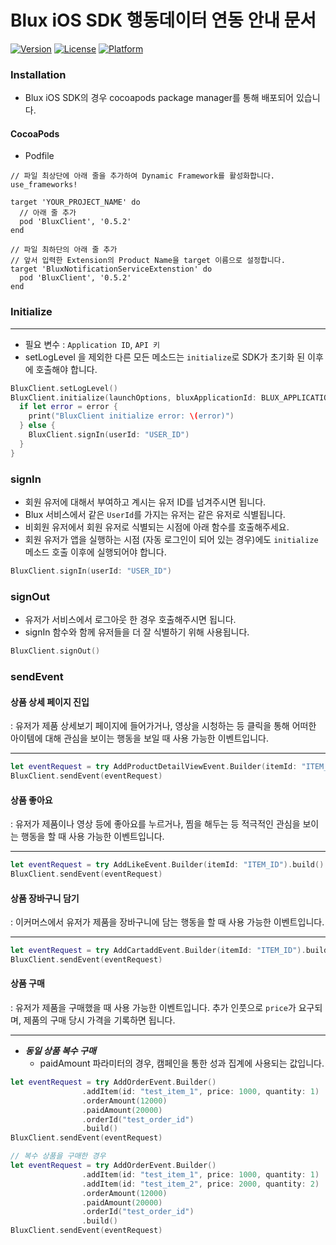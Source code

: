 # Blux iOS SDK 행동데이터 연동 안내 문서

[![Version](https://img.shields.io/cocoapods/v/BluxClient.svg?style=flat)](https://cocoapods.org/pods/BluxClient)
[![License](https://img.shields.io/cocoapods/l/BluxClient.svg?style=flat)](https://cocoapods.org/pods/BluxClient)
[![Platform](https://img.shields.io/cocoapods/p/BluxClient.svg?style=flat)](https://cocoapods.org/pods/BluxClient)

### Installation

- Blux iOS SDK의 경우 cocoapods package manager를 통해 배포되어 있습니다.

#### CocoaPods

- Podfile

```podfile
// 파일 최상단에 아래 줄을 추가하여 Dynamic Framework를 활성화합니다.
use_frameworks!

target 'YOUR_PROJECT_NAME' do
  // 아래 줄 추가
  pod 'BluxClient', '0.5.2'
end

// 파일 최하단의 아래 줄 추가
// 앞서 입력한 Extension의 Product Name을 target 이름으로 설정합니다.
target 'BluxNotificationServiceExtenstion' do
  pod 'BluxClient', '0.5.2'
end
```

### **Initialize**

---

- 필요 변수 : `Application ID`, `API 키`
- setLogLevel 을 제외한 다른 모든 메소드는 `initialize`로 SDK가 초기화 된 이후에 호출해야 합니다.

```swift
BluxClient.setLogLevel()
BluxClient.initialize(launchOptions, bluxApplicationId: BLUX_APPLICATION_ID, bluxAPIKey: BLUX_API_KEY) { error in
  if let error = error {
    print("BluxClient initialize error: \(error)")
  } else {
    BluxClient.signIn(userId: "USER_ID")
  }
}
```

### signIn

- 회원 유저에 대해서 부여하고 계시는 유저 ID를 넘겨주시면 됩니다.
- Blux 서비스에서 같은 `UserId`를 가지는 유저는 같은 유저로 식별됩니다.
- 비회원 유저에서 회원 유저로 식별되는 시점에 아래 함수를 호출해주세요.
- 회원 유저가 앱을 실행하는 시점 (자동 로그인이 되어 있는 경우)에도 `initialize` 메소드 호출 이후에 실행되어야 합니다.

```swift
BluxClient.signIn(userId: "USER_ID")
```

### signOut

- 유저가 서비스에서 로그아웃 한 경우 호출해주시면 됩니다.
- signIn 함수와 함께 유저들을 더 잘 식별하기 위해 사용됩니다.

```swift
BluxClient.signOut()
```

### sendEvent

#### 상품 상세 페이지 진입

: 유저가 제품 상세보기 페이지에 들어가거나, 영상을 시청하는 등 클릭을 통해 어떠한 아이템에 대해 관심을 보이는 행동을 보일 때 사용 가능한 이벤트입니다.

---

```swift
let eventRequest = try AddProductDetailViewEvent.Builder(itemId: "ITEM_ID").build()
BluxClient.sendEvent(eventRequest)
```

#### 상품 좋아요

: 유저가 제품이나 영상 등에 좋아요를 누르거나, 찜을 해두는 등 적극적인 관심을 보이는 행동을 할 때 사용 가능한 이벤트입니다.

---

```swift
let eventRequest = try AddLikeEvent.Builder(itemId: "ITEM_ID").build()
BluxClient.sendEvent(eventRequest)
```

#### 상품 장바구니 담기

: 이커머스에서 유저가 제품을 장바구니에 담는 행동을 할 때 사용 가능한 이벤트입니다.

---

```swift
let eventRequest = try AddCartaddEvent.Builder(itemId: "ITEM_ID").build()
BluxClient.sendEvent(eventRequest)
```

#### 상품 구매

: 유저가 제품을 구매했을 때 사용 가능한 이벤트입니다. 추가 인풋으로 `price`가 요구되며, 제품의 구매 당시 가격을 기록하면 됩니다.

---

- **_동일 상품 복수 구매_**
  - paidAmount 파라미터의 경우, 캠페인을 통한 성과 집계에 사용되는 값입니다.

```swift
let eventRequest = try AddOrderEvent.Builder()
                .addItem(id: "test_item_1", price: 1000, quantity: 1)
                .orderAmount(12000)
                .paidAmount(20000)
                .orderId("test_order_id")
                .build()
BluxClient.sendEvent(eventRequest)
```

```swift
// 복수 상품을 구매한 경우
let eventRequest = try AddOrderEvent.Builder()
                .addItem(id: "test_item_1", price: 1000, quantity: 1)
                .addItem(id: "test_item_2", price: 2000, quantity: 2)
                .orderAmount(12000)
                .paidAmount(20000)
                .orderId("test_order_id")
                .build()
BluxClient.sendEvent(eventRequest)
```
